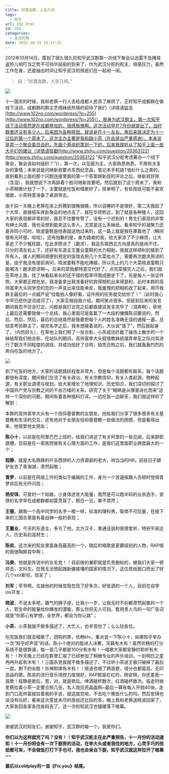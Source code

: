 ```yaml
---
title: 对酒当歌，人生几何
tags:
  - 知乎
url: 292.html
id: 292
categories:
  - 走过的路
date: 2012-10-15 15:17:25
---
```


2012年10月14日，策划了很久很久的知乎武汉群第一次线下聚会以迅雷不及掩耳盗铃儿响叮当之势不可挡华丽丽的到来了，作为武汉分舵的舵主，倍感压力，虽然工作在身，还是抽出时间让知乎武汉的孩纸们在一起闹一闹。

> 曰：“对酒当歌，人生几何。”

![](http://qiniu.102no.com/wuhanone1.jpg)

十一国庆的时候，我和老蔡一行人去给成都人民添了麻烦了，正好知乎成都群在做线下活动，成都群的群主艺晴妹纸热情的招待了我们（详情请猛击[http://www.102no.com/wordpress/?p=255](http://www.102no.com/wordpress/?p=255)），我身为武汉群主，第一次知乎线下活动竟然是在成都参加的，倍感惭愧啊。这次活动早在7月份就提出了，当时群里还没有多少人，后来因为各种原因，就说是在十一左右，再后来就决定为十一过后的第一个周末了，这次主办主要是我和路小茶（在此提出严重感谢），本来说是弄一个聚会委员会的，先面个基组织策划一下的，后来我就听从了知乎上面一些大牛们的建议（详情请猛戳[http://www.zhihu.com/question/20363122](http://www.zhihu.com/question/20363122 "知乎武汉分舵考虑筹办一个线下聚会，聚会该如何组织？")），第一次，以见面为主，大家熟悉熟悉，不用有太复杂的事情；本来说是问继新叔要点东西纪念品，笔记本手机链T恤衫什么之类的，直到看到上面的那个问题连接里面的第一个答案继新叔的评论之后，继新叔好抠（含泪），我就想说下次再舔着个脸问继新叔要吧。然后就到了这个周末了，我和小茶稍微计划了一下，主要就是吃饭和唱歌好了，简单明了，有些孩纸可能不喜欢唱歌，小茶特意准备了桌游带去。

由于前一天晚上老蔡在床上折腾到很晚很晚，所以说睡的不是很好，第二天我起了个大早，直接搭车奔赴聚会的地点去了，就在华师附近，到了就是各种接人，这回大家的表现都非常的好，我忍不住要夸赞了，没有一个迟到的！男生们表现的非常有绅士风度，我也没想到能来这么多人，尤其是这么多妹纸，看来知乎的凝聚力还是非同小可的，晓波童鞋是他表姐送他过来的，这一路上就是我在罩着他了（瞬间很有光环感，哈哈），还有抱歉的是，身为路痴的我，给大家添了不少麻烦，让大家走了不少冤枉路，在此求原谅了（跪求），我这东南西北方向感真的是闹不住，只分的清左右上下，还好有东道主王董业童鞋的大力相助，我就这样顺利的接到了所有人，接人的期间顺便到预定的饭馆去把几个大菜给点了。需要再次跪求原谅的是，由于我没有提前询问，晓波童鞋不能吃辣椒，所以先上的几个大菜晓波童鞋只能喝汤！跪求原谅啊~。后来的菜我都特意交代好了。点完菜接完人之后，我们就在草地上面，找了块看起来长的还不错的假草坪围成圈坐下了，先是每人一张证件照，大家都正襟危坐，我准备拿出我准备好的宾得相机出来得瑟的，此时本群的高帅富李大头同学忽的忽的一声变出来佳能单反，我羞愧的把相机收了起来，用尽我群主最后的一点威严说“佳能拍人像好看，证件照的任务就交给你了！”（此时我心中早已悲伤逆流成河了），大家互相自我介绍，期间笑点很多，但是到后来的发言期间我忍不住会打岔，问题是我打岔完之后都直接说发言完毕了（泪奔啊），草地上最后还需要我做一个总结，我心里面可是氤氲了一大段的慷慨陈词要说的，然后，然后，然后，最后的总结竟然是我要把每个人的姓名准确无误的通报一遍，总结变考验群主了，报完名字之后，我本想接着说的，大伙说“饿了”，然后就起身了，（内伤好久），在草地上我们照了一张合影，小茶成功拦截了操场上散步的一个妹纸帮我们拍合影，在站队列期间，高帅富李大头假借教妹纸摆弄单反之际对其进行了数次不同程度的调戏，并成功拍好了合照，拍完合照之后，我们就轰轰烈烈的奔向吃饭的地方了。

![](http://qiniu.102no.com/wuhanone2.jpg)

到了吃饭的地方，大家的话题跳跃程度非常大，但是每个话题都有联系，每个话题都很有深度，期间我们交流了有关政治，有关宗教信仰，有关人类起源，物种起源，有关职业道德与规划，给大家增长了地理知识、历史知识，我们深切的探讨了中国共产党与宗教之间的千丝万缕的关系，研究了关于“眼睛是从哪里进化而来”这样一个深刻的问题，期间有着各种插科打诨。一边吃饭一边聊天，我们就这样的了解到：

本群的高帅富李大头有一个信仰基督教的女朋友，他给我们分享了很多很多有关基督教和生活的交互，还有他对于女朋友信仰基督教一些做法的困惑，但是看得出来，他很爱他女朋友；

**陈小十**，以前是在阿里巴巴上班的，给我们讲述了有关阿里的一些见闻，后来辞职跳槽，目前是在一家医院做有关心理方面的工作，是我们这里面职业跨度最大的一个；

**程静**，就是大名鼎鼎的仟吉西饼的人力资源部的老大，响当当的HR，前些日子跟驴友去了青海湖，肃然起敬；

**青梦**，以前是在网易工作的类似于编辑的工作，身为一个苦逼挨踢人员顿时觉得青梦背后有光环闪现；

**杨安琪**，可爱的一个姑娘，小身体迸发大能量，竟然是可以跑半码的业余选手，安琪的名字早在成都群都如雷贯耳了，那日一见，果不其然；

**王傲**，跟我一个高中同学的名字一模一样，标准的理科男，智商不可估量，在接下来的三国杀里面有着战神一般的表现；

**王董业**，今天的东道主，多亏了他，北方汉子，普通话说的我很爱听，特别平易近人，历史系的高材生；

**陈奕**，这次来的知友里面身高最高的一个，随后的唱歌是麦霸级别的人物，RAP唱的我很陶醉其中啊；

**冯昊**，他就是传说中的五毛党！！目前做的兼职就是负责删帖的，被我们大家一顿抨击，文科生，在我无法想起跟新疆接壤的国家的情况下，这位孩纸脱口而出了好几个xxx斯坦，惊呆了；

**刘军**；军爷啊，去接他的时候忽隐忽现了好多次，好低调的一个人，目前在自学ios开发；

**晓波**，不说太多吧，霸气的狮子座，比我小一岁，让我无时不刻都肃然起敬的一个人，若生命的能量给你爆发的潜能，那么你将无人可挡。套用贵人鸟的一句广告词就是“你若心有梦想，全世界，都会为你让路”；

**小茶**，小茶我就不做多描述了，大忙人，也辛苦你了；么么哒各位。

吃完饭我们就去唱歌了，团购的票，优畅ktv，重点说一下陈小十，如果知乎举办一次“知乎好声音”的话，陈小十绝对的能进入决赛，天籁有木有！虽然优畅的打分系统不是很靠谱，每一首几乎都是100分有木有！一唱歌大家都安静的聆听有木有！！昨天晚上已经在群里汇报了已经参加了稍微专业的声乐培训，一刻明日之星冉冉升起有木有！！三国杀党我就不做多描述了，不过听小茶说王傲只输掉了最后一盘，剩下的全胜！杀神附体有木有！！晓波也唱了两首歌，得分也都蛮高，无印良品的歌。陈奕的流行音乐场控力度很好，RAP那是杠杠的，杨安琪，你还差我一首歌！程静是歌后，恩，对，就是歌后。啤酒碰杯数次，红酒碰杯数次。临走时候老蔡拉着小茶一定要合照几张，名人效应亮晶晶啊~最后一算账每人开销40块，走到门口高帅富就拉着我的手说，就这就完啦，不去吃个晚饭什么的吗。然后安琪也说没有玩好，看来这次意犹未尽的孩纸还比较的多。晚上我和老蔡送晓波回家了，大家各回各家各找各妈去了。这一次的知武汉也缓缓落下帷幕。

![](http://qiniu.102no.com/wuhanone3.jpg)

谢谢武汉的知友们，谢谢知乎，武汉群的每一个。我爱你们。

**你们以为这样就完了吗？没有！！知乎武汉舵主在此严重预告，十一月份的活动通知！十一月份将会有一次下厨房的活动，在李大头或者我住的地方，心灵手巧的孩纸都可来，不会做饭打打下手也可，我也会亲自下厨，知乎武汉就这样拉开了帷幕~~**

**最后以coldplay的一首《Fix you》结尾。**
